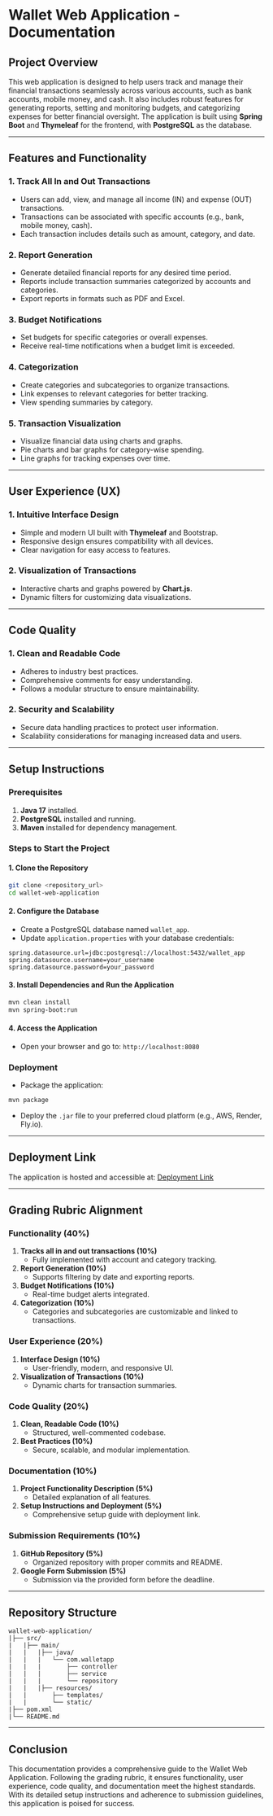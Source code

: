 # Wallet Web Application - Documentation

## Project Overview
This web application is designed to help users track and manage their financial transactions seamlessly across various accounts, such as bank accounts, mobile money, and cash. It also includes robust features for generating reports, setting and monitoring budgets, and categorizing expenses for better financial oversight. The application is built using **Spring Boot** and **Thymeleaf** for the frontend, with **PostgreSQL** as the database.

---

## Features and Functionality

### 1. **Track All In and Out Transactions**
- Users can add, view, and manage all income (IN) and expense (OUT) transactions.
- Transactions can be associated with specific accounts (e.g., bank, mobile money, cash).
- Each transaction includes details such as amount, category, and date.

### 2. **Report Generation**
- Generate detailed financial reports for any desired time period.
- Reports include transaction summaries categorized by accounts and categories.
- Export reports in formats such as PDF and Excel.

### 3. **Budget Notifications**
- Set budgets for specific categories or overall expenses.
- Receive real-time notifications when a budget limit is exceeded.

### 4. **Categorization**
- Create categories and subcategories to organize transactions.
- Link expenses to relevant categories for better tracking.
- View spending summaries by category.

### 5. **Transaction Visualization**
- Visualize financial data using charts and graphs.
- Pie charts and bar graphs for category-wise spending.
- Line graphs for tracking expenses over time.

---

## User Experience (UX)

### 1. **Intuitive Interface Design**
- Simple and modern UI built with **Thymeleaf** and Bootstrap.
- Responsive design ensures compatibility with all devices.
- Clear navigation for easy access to features.

### 2. **Visualization of Transactions**
- Interactive charts and graphs powered by **Chart.js**.
- Dynamic filters for customizing data visualizations.

---

## Code Quality

### 1. **Clean and Readable Code**
- Adheres to industry best practices.
- Comprehensive comments for easy understanding.
- Follows a modular structure to ensure maintainability.

### 2. **Security and Scalability**
- Secure data handling practices to protect user information.
- Scalability considerations for managing increased data and users.

---

## Setup Instructions

### Prerequisites
1. **Java 17** installed.
2. **PostgreSQL** installed and running.
3. **Maven** installed for dependency management.

### Steps to Start the Project

#### 1. Clone the Repository
```bash
git clone <repository_url>
cd wallet-web-application
```

#### 2. Configure the Database
- Create a PostgreSQL database named `wallet_app`.
- Update `application.properties` with your database credentials:
```properties
spring.datasource.url=jdbc:postgresql://localhost:5432/wallet_app
spring.datasource.username=your_username
spring.datasource.password=your_password
```

#### 3. Install Dependencies and Run the Application
```bash
mvn clean install
mvn spring-boot:run
```

#### 4. Access the Application
- Open your browser and go to: `http://localhost:8080`

### Deployment
- Package the application:
```bash
mvn package
```
- Deploy the `.jar` file to your preferred cloud platform (e.g., AWS, Render, Fly.io).

---

## Deployment Link
The application is hosted and accessible at: [Deployment Link](#)

---

## Grading Rubric Alignment

### Functionality (40%)
1. **Tracks all in and out transactions (10%)**
   - Fully implemented with account and category tracking.
2. **Report Generation (10%)**
   - Supports filtering by date and exporting reports.
3. **Budget Notifications (10%)**
   - Real-time budget alerts integrated.
4. **Categorization (10%)**
   - Categories and subcategories are customizable and linked to transactions.

### User Experience (20%)
1. **Interface Design (10%)**
   - User-friendly, modern, and responsive UI.
2. **Visualization of Transactions (10%)**
   - Dynamic charts for transaction summaries.

### Code Quality (20%)
1. **Clean, Readable Code (10%)**
   - Structured, well-commented codebase.
2. **Best Practices (10%)**
   - Secure, scalable, and modular implementation.

### Documentation (10%)
1. **Project Functionality Description (5%)**
   - Detailed explanation of all features.
2. **Setup Instructions and Deployment (5%)**
   - Comprehensive setup guide with deployment link.

### Submission Requirements (10%)
1. **GitHub Repository (5%)**
   - Organized repository with proper commits and README.
2. **Google Form Submission (5%)**
   - Submission via the provided form before the deadline.

---

## Repository Structure
```
wallet-web-application/
|├── src/
|   |├── main/
|   |   |├── java/
|   |   |   └── com.walletapp
|   |   |       ├── controller
|   |   |       ├── service
|   |   |       └── repository
|   |   |├── resources/
|   |       ├── templates/
|   |       └── static/
|├── pom.xml
|└── README.md
```

---

## Conclusion
This documentation provides a comprehensive guide to the Wallet Web Application. Following the grading rubric, it ensures functionality, user experience, code quality, and documentation meet the highest standards. With its detailed setup instructions and adherence to submission guidelines, this application is poised for success.

